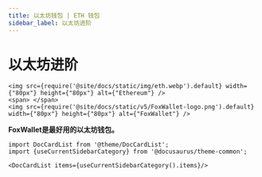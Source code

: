 ```yaml
---
title: 以太坊钱包 | ETH 钱包
sidebar_label: 以太坊进阶
---
```


# 以太坊进阶

```mdx-code-block
<img src={require('@site/docs/static/img/eth.webp').default} width={"80px"} height={"80px"} alt={"Ethereum"} />
<span> </span>
<img src={require('@site/docs/static/v5/FoxWallet-logo.png').default} width={"80px"} height={"80px"} alt={"FoxWallet"} />
```

**FoxWallet是最好用的以太坊钱包。**

```mdx-code-block
import DocCardList from '@theme/DocCardList';
import {useCurrentSidebarCategory} from '@docusaurus/theme-common';

<DocCardList items={useCurrentSidebarCategory().items}/>
```